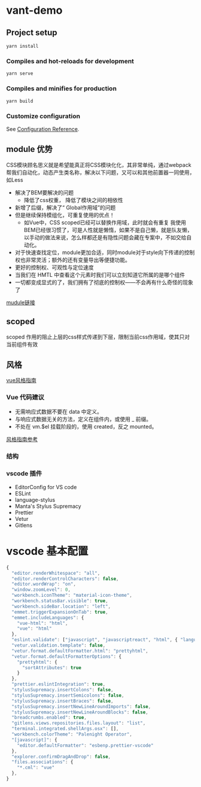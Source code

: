 # vant-demo

## Project setup
```
yarn install
```

### Compiles and hot-reloads for development
```
yarn serve
```

### Compiles and minifies for production
```
yarn build
```

### Customize configuration
See [Configuration Reference](https://cli.vuejs.org/config/).

## module 优势
CSS模块顾名思义就是希望能真正将CSS模块化化，其非常单纯，通过webpack帮我们自动化，动态产生类名称，解决以下问题，又可以和其他前置器一同使用，如Less
+ 解决了BEM要解决的问题
  + 降低了css权重， 降低了模块之间的相依性
+ 新增了后缀，解决了“ Global作用域”的问题
+ 但是继续保持模组化，可重复使用的优点！
  + 如Vue中，CSS scoped已经可以替换作用域，此时就会有重复
我使用BEM已经很习惯了，可是人性就是懒惰，如果不是自己懒，就是队友懒，以手动的做法来说，怎么样都还是有隐性问题会藏在专案中，不如交给自动化。
+ 对于快速查找定位，module更加合适，同时module对于style向下传递的控制权也非常灵活；额外的还有变量导出等便捷功能。
+ 更好的控制权、可观性与定位速度
+ 当我们在 HMTL 中查看这个元素时我们可以立刻知道它所属的是哪个组件
+ 一切都变成显式的了，我们拥有了彻底的控制权——不会再有什么奇怪的现象了

[mudule链接](https://www.netguru.com/codestories/vue.js-scoped-styles-vs-css-modules)
## scoped

scoped 作用的阻止上层的css样式传递到下层，限制当前css作用域，使其只对当前组件有效

## 风格
[vue风格指南](https://cn.vuejs.org/v2/style-guide/index.html)

### Vue 代码建议

+ 无需响应式数据不要在 data 中定义。
+ 与响应式数据无关的方法，定义在组件内，或使用 _ 前缀。
+ 不处在 vm.$el 挂载阶段的，使用 created，反之 mounted。

[风格指南参考](https://vuefe.cn/v2/style-guide/)

### 结构 
<!-- http://dir.yardtea.cc/ -->
### vscode 插件
+ EditorConfig for VS code
+ ESLint
+ language-stylus
+ Manta's Stylus Supremacy
+ Prettier
+ Vetur
+ Gitlens

# vscode 基本配置

```js
{
  "editor.renderWhitespace": "all",
  "editor.renderControlCharacters": false,
  "editor.wordWrap": "on",
  "window.zoomLevel": 0,
  "workbench.iconTheme": "material-icon-theme",
  "workbench.statusBar.visible": true,
  "workbench.sideBar.location": "left",
  "emmet.triggerExpansionOnTab": true,
  "emmet.includeLanguages": {
    "vue-html": "html",
    "vue": "html"
  },
  "eslint.validate": ["javascript", "javascriptreact", "html", { "language": "vue", "autoFix": true }],
  "vetur.validation.template": false,
  "vetur.format.defaultFormatter.html": "prettyhtml",
  "vetur.format.defaultFormatterOptions": {
    "prettyhtml": {
      "sortAttributes": true
    }
  },
  "prettier.eslintIntegration": true,
  "stylusSupremacy.insertColons": false,
  "stylusSupremacy.insertSemicolons": false,
  "stylusSupremacy.insertBraces": false,
  "stylusSupremacy.insertNewLineAroundImports": false,
  "stylusSupremacy.insertNewLineAroundBlocks": false,
  "breadcrumbs.enabled": true,
  "gitlens.views.repositories.files.layout": "list",
  "terminal.integrated.shellArgs.osx": [],
  "workbench.colorTheme": "Palenight Operator",
  "[javascript]": {
    "editor.defaultFormatter": "esbenp.prettier-vscode"
  },
  "explorer.confirmDragAndDrop": false,
  "files.associations": {
    "*.cml": "vue"
  },
}
```

